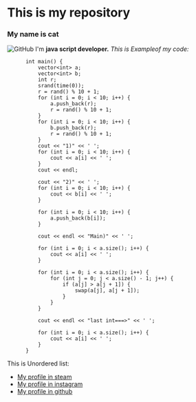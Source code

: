 # This is my repository 
### **My name is cat** 
![GitHub](https://i.natgeofe.com/n/548467d8-c5f1-4551-9f58-6817a8d2c45e/NationalGeographic_2572187_square.jpg)
I'm **java script developer.** *This is Exampleof my code:*
```С++
      int main() {
          vector<int> a;
          vector<int> b;
          int r;
          srand(time(0));
          r = rand() % 10 + 1;
          for (int i = 0; i < 10; i++) {
              a.push_back(r);
              r = rand() % 10 + 1;
          }
          for (int i = 0; i < 10; i++) {
              b.push_back(r);
              r = rand() % 10 + 1;
          }
          cout << "1)" << ' ';
          for (int i = 0; i < 10; i++) {
              cout << a[i] << ' ';
          }
          cout << endl;
      
          cout << "2)" << ' ';
          for (int i = 0; i < 10; i++) {
              cout << b[i] << ' ';
          }
                          
          for (int i = 0; i < 10; i++) {
              a.push_back(b[i]);
          }
      
          cout << endl << "Main)" << ' ';
      
          for (int i = 0; i < a.size(); i++) {
              cout << a[i] << ' ';
          }
      
          for (int i = 0; i < a.size(); i++) {
              for (int j = 0; j < a.size() - 1; j++) {
                  if (a[j] > a[j + 1]) {
                      swap(a[j], a[j + 1]);
                  }
              }
          }
      
          cout << endl << "last int===>" << ' ';
      
          for (int i = 0; i < a.size(); i++) {
              cout << a[i] << ' ';
          }
      }
```
This is Unordered list:
* [My profile in steam](https://steamcommunity.com/profiles/76561199140817467/)
* [My profile in instagram](https://www.instagram.com/aadrrxx/)
* [My profile in github](https://github.com/Adrx20)

